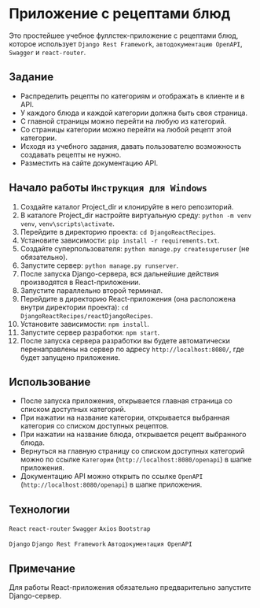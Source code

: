﻿# Приложение с рецептами блюд

Это простейшее учебное фуллстек-приложение с рецептами блюд, которое использует `Django Rest Framework`, `автодокументацию OpenAPI`, `Swagger` и `react-router`.

## Задание

- Распределить рецепты по категориям и отображать в клиенте и в API.
- У каждого блюда и каждой категории должна быть своя страница.
- С главной страницы можно перейти на любую из категорий.
- Со страницы категории можно перейти на любой рецепт этой категории.
- Исходя из учебного задания, давать пользователю возможность создавать рецепты не нужно.
- Разместить на сайте документацию API.

## Начало работы `Инструкция для Windows`

1. Создайте каталог Project_dir и клонируйте в него репозиторий.
2. В каталоге Project_dir настройте виртуальную среду: `python -m venv venv`, `venv\scripts\activate`.
3. Перейдите в директорию проекта: `cd DjangoReactRecipes`.
4. Установите зависимости: `pip install -r requirements.txt`.
5. Создайте суперпользователя: `python manage.py createsuperuser` (не обязательно).
6. Запустите сервер: `python manage.py runserver`.
7. После запуска Django-сервера, вся дальнейшие действия производятся в React-приложении.
8. Запустите параллельно второй терминал.
9. Перейдите в директорию React-приложения (она расположена внутри директории проекта): `cd DjangoReactRecipes/reactDjangoRecipes`.
10. Установите зависимости: `npm install`.
11. Запустите сервер разработки: `npm start`.
12. После запуска сервера разработки вы будете автоматически перенаправлены на сервер по адресу `http://localhost:8080/`, где будет запущено приложение.

## Использование

- После запуска приложения, открывается главная страница со списком доступных категорий.
- При нажатии на название категории, открывается выбранная категория со списком доступных рецептов.
- При нажатии на название блюда, открывается рецепт выбранного блюда.
- Вернуться на главную страницу со списком доступных категорий можно по ссылке `Категории` (`http://localhost:8080/openapi`) в шапке приложения.
- Документацию API можно открыть по ссылке `OpenAPI` (`http://localhost:8080/openapi`) в шапке приложения.

## Технологии

`React`
`react-router`
`Swagger`
`Axios`
`Bootstrap`

`Django`
`Django Rest Framework`
`Автодокументация OpenAPI`


## Примечание

Для работы React-приложения обязательно предварительно запустите Django-сервер.
